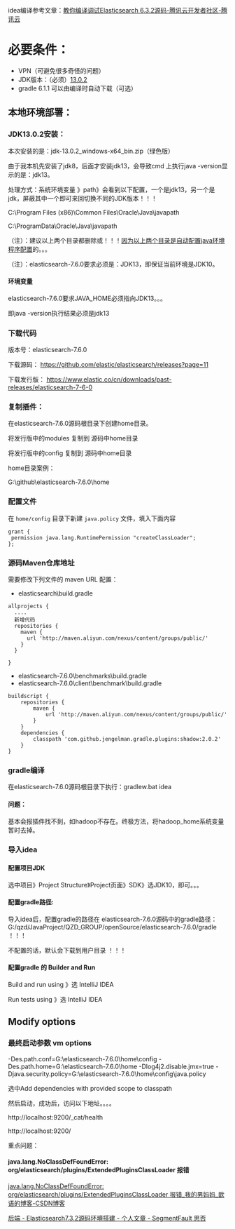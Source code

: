 idea编译参考文章：[教你编译调试Elasticsearch 6.3.2源码-腾讯云开发者社区-腾讯云](https://cloud.tencent.com/developer/article/1385924)

# 必要条件：

- VPN（可避免很多奇怪的问题）
- JDK版本：（必须）[13.0.2](https://www.oracle.com/java/technologies/javase/jdk13-archive-downloads.html)
- gradle 6.1.1  可以由编译时自动下载（可选）

## 本地环境部署：

### JDK13.0.2安装：

本次安装的是：jdk-13.0.2_windows-x64_bin.zip（绿色版）

由于我本机先安装了jdk8，后面才安装jdk13，会导致cmd 上执行java -version显示的是：jdk13。

处理方式：系统环境变量 》path》会看到以下配置，一个是jdk13，另一个是jdk，屏蔽其中一个即可来回切换不同的JDK版本！！！

C:\Program Files (x86)\Common Files\Oracle\Java\javapath

C:\ProgramData\Oracle\Java\javapath

（注）：建议以上两个目录都删除或！！！[因为以上两个目录是自动配置java环境程序配置](https://baijiahao.baidu.com/s?id=1663285105466706416&wfr=spider&for=pc)的。。。

（注）：elasticsearch-7.6.0要求必须是：JDK13，即保证当前环境是JDK10。

#### 环境变量

elasticsearch-7.6.0要求JAVA_HOME必须指向JDK13。。。

即java -version执行结果必须是jdk13

### 下载代码

版本号：elasticsearch-7.6.0

下载源码： https://github.com/elastic/elasticsearch/releases?page=11

下载发行版： https://www.elastic.co/cn/downloads/past-releases/elasticsearch-7-6-0

### 复制插件：

在elasticsearch-7.6.0源码根目录下创建home目录。

将发行版中的modules 复制到 源码中home目录

将发行版中的config 复制到 源码中home目录

home目录案例：

G:\github\elasticsearch-7.6.0\home

### 配置文件

在 `home/config` 目录下新建 `java.policy` 文件，填入下面内容

```
grant {
 permission java.lang.RuntimePermission "createClassLoader";
};
```

### 源码Maven仓库地址

需要修改下列文件的 maven URL 配置：

- elasticsearch\build.gradle

```
allprojects {
  ....
  新增代码
  repositories {
    maven {
      url 'http://maven.aliyun.com/nexus/content/groups/public/'
    }
  }

}
```

- elasticsearch-7.6.0\benchmarks\build.gradle
- elasticsearch-7.6.0\client\benchmark\build.gradle

```
buildscript {
    repositories {
        maven {
            url 'http://maven.aliyun.com/nexus/content/groups/public/'
        }
    }
    dependencies {
        classpath 'com.github.jengelman.gradle.plugins:shadow:2.0.2'
    }
}
```

### gradle编译

在elasticsearch-7.6.0源码根目录下执行：gradlew.bat idea

#### 问题：

基本会报插件找不到，如hadoop不存在。终极方法，将hadoop_home系统变量暂时去掉。

### 导入idea

#### 配置项目JDK

选中项目》Project Structure》Project页面》SDK》选JDK10，即可。。。

#### 配置gradle路径:

导入idea后，配置gradle的路径在 elasticsearch-7.6.0源码中的gradle路径：G:/qzd/JavaProject/QZD_GROUP/openSource/elasticsearch-7.6.0/gradle ！！！

不配置的话，默认会下载到用户目录 ！！！

#### 配置gradle 的 Builder and Run

Build and run using 》选 IntelliJ IDEA

Run tests using 》选 IntelliJ IDEA

## Modify options

### 最终启动参数 vm options

-Des.path.conf=G:\elasticsearch-7.6.0\home\config
-Des.path.home=G:\elasticsearch-7.6.0\home
-Dlog4j2.disable.jmx=true
-Djava.security.policy=G:\elasticsearch-7.6.0\home\config\java.policy

选中Add dependencies with provided scope to classpath

然后启动，成功后，访问以下地址。。。。

http://localhost:9200/_cat/health

http://localhost:9200/

重点问题：

#### java.lang.NoClassDefFoundError: org/elasticsearch/plugins/ExtendedPluginsClassLoader 报错

[java.lang.NoClassDefFoundError: org/elasticsearch/plugins/ExtendedPluginsClassLoader 报错_我的男妈妈_歆语的博客-CSDN博客](https://blog.csdn.net/wodenanmama/article/details/120182411)

[后端 - Elasticsearch7.3.2源码环境搭建 - 个人文章 - SegmentFault 思否](https://segmentfault.com/a/1190000022217206)
